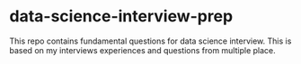 # data-science-interview-prep
This repo contains fundamental questions for data science interview. This is based on my interviews experiences and questions from multiple place.

